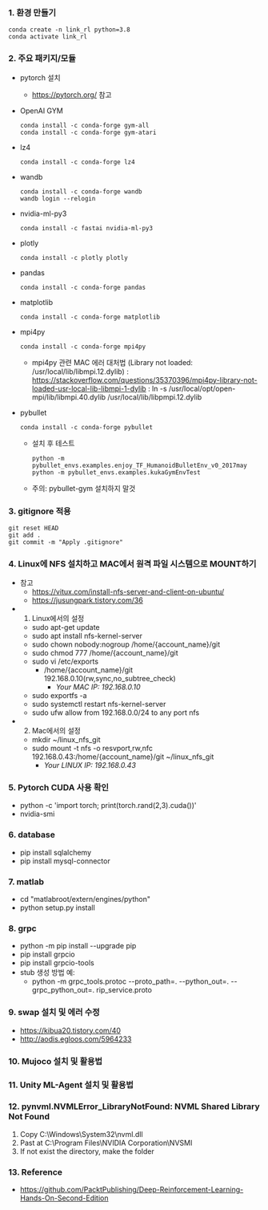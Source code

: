 ### 1. 환경 만들기
```commandline
conda create -n link_rl python=3.8
conda activate link_rl
```


### 2. 주요 패키지/모듈
- pytorch 설치
  - https://pytorch.org/ 참고
- OpenAI GYM
  ```commandline
  conda install -c conda-forge gym-all
  conda install -c conda-forge gym-atari
  ```
- lz4
  ```commandline
  conda install -c conda-forge lz4
  ```
- wandb
  ```commandline
  conda install -c conda-forge wandb
  wandb login --relogin
  ```
- nvidia-ml-py3
  ```commandline
  conda install -c fastai nvidia-ml-py3
  ```
- plotly
  ```commandline
  conda install -c plotly plotly
  ```
- pandas
  ```commandline
  conda install -c conda-forge pandas
  ```
- matplotlib
  ```commandline
  conda install -c conda-forge matplotlib
  ```
- mpi4py
  ```commandline
  conda install -c conda-forge mpi4py
  ```
  - mpi4py 관련 MAC 에러 대처법 (Library not loaded: /usr/local/lib/libmpi.12.dylib)
    : https://stackoverflow.com/questions/35370396/mpi4py-library-not-loaded-usr-local-lib-libmpi-1-dylib
    : ln -s /usr/local/opt/open-mpi/lib/libmpi.40.dylib /usr/local/lib/libpmpi.12.dylib


- pybullet
  ```commandline
  conda install -c conda-forge pybullet
  ```
  - 설치 후 테스트
    ```commandline
    python -m pybullet_envs.examples.enjoy_TF_HumanoidBulletEnv_v0_2017may
    python -m pybullet_envs.examples.kukaGymEnvTest
    ```
  - 주의: pybullet-gym 설치하지 말것


### 3. gitignore 적용
```commandline
git reset HEAD
git add .
git commit -m "Apply .gitignore"  
```


### 4. Linux에 NFS 설치하고 MAC에서 원격 파일 시스템으로 MOUNT하기
- 참고
  - https://vitux.com/install-nfs-server-and-client-on-ubuntu/
  - https://jusungpark.tistory.com/36
- 1) Linux에서의 설정
  - sudo apt-get update
  - sudo apt install nfs-kernel-server
  - sudo chown nobody:nogroup /home/{account_name}/git
  - sudo chmod 777 /home/{account_name}/git 
  - sudo vi /etc/exports
    - /home/{account_name}/git 192.168.0.10(rw,sync,no_subtree_check)
      - *Your MAC IP: 192.168.0.10*
  - sudo exportfs -a
  - sudo systemctl restart nfs-kernel-server
  - sudo ufw allow from 192.168.0.0/24 to any port nfs
- 2) Mac에서의 설정
  - mkdir ~/linux_nfs_git
  - sudo mount -t nfs -o resvport,rw,nfc 192.168.0.43:/home/{account_name}/git ~/linux_nfs_git
      - *Your LINUX IP: 192.168.0.43*
    
  
### 5. Pytorch CUDA 사용 확인 
- python -c 'import torch; print(torch.rand(2,3).cuda())'
- nvidia-smi


### 6. database
- pip install sqlalchemy
- pip install mysql-connector


### 7. matlab
- cd "matlabroot/extern/engines/python"
- python setup.py install


### 8. grpc 
- python -m pip install --upgrade pip
- pip install grpcio
- pip install grpcio-tools
- stub 생성 방법 예: 
  - python -m grpc_tools.protoc --proto_path=. --python_out=. --grpc_python_out=. rip_service.proto


### 9. swap 설치 및 에러 수정 
- https://kibua20.tistory.com/40
- http://aodis.egloos.com/5964233


### 10. Mujoco 설치 및 활용법


### 11. Unity ML-Agent 설치 및 활용법


### 12. pynvml.NVMLError_LibraryNotFound: NVML Shared Library Not Found
1. Copy C:\Windows\System32\nvml.dll
2. Past at C:\Program Files\NVIDIA Corporation\NVSMI
3. If not exist the directory, make the folder


### 13. Reference
- https://github.com/PacktPublishing/Deep-Reinforcement-Learning-Hands-On-Second-Edition